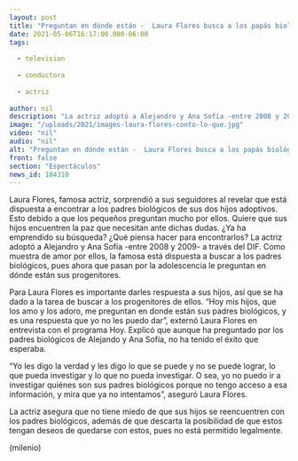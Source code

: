 ```yaml
---
layout: post
title: "Preguntan en dónde están -  Laura Flores busca a los papás biológicos de sus hijos adoptivos"
date: 2021-05-06T16:17:00.000-06:00
tags:
  
  - television
  
  - conductora
  
  - actriz
  
author: nil
description: "La actriz adoptó a Alejandro y Ana Sofía -entre 2008 y 2009- a través del DIF. Como muestra de amor por ellos, Laura Flores está dispuesta a buscar a los padres biológicos, pues ahora que pasan por la adolescencia y preguntan sobre el tema. "
image: "/uploads/2021/images-laura-flores-conto-lo-que.jpg"
video: "nil"
audio: "nil"
alt: "Preguntan en dónde están -  Laura Flores busca a los papás biológicos de sus hijos adoptivos"
front: false
section: "Espectáculos"
news_id: 184310
---
```


Laura Flores, famosa actriz, sorprendió a sus seguidores al revelar que está dispuesta a encontrar a los padres biológicos de sus dos hijos adoptivos. Esto debido a que los pequeños preguntan mucho por ellos. Quiere que sus hijos encuentren la paz que necesitan ante dichas dudas. ¿Ya ha emprendido su búsqueda? ¿Qué piensa hacer para encontrarlos?  La actriz adoptó a Alejandro y Ana Sofía -entre 2008 y 2009- a través del DIF. Como muestra de amor por ellos, la famosa está dispuesta a buscar a los padres biológicos, pues ahora que pasan por la adolescencia le preguntan en dónde están sus progenitores.

Para Laura Flores es importante darles respuesta a sus hijos, así que se ha dado a la tarea de buscar a los progenitores de ellos. “Hoy mis hijos, que los amo y los adoro, me preguntan en donde están sus padres biológicos, y es una respuesta que yo no les puedo dar”, externó Laura Flores en entrevista con el programa Hoy. Explicó que aunque ha preguntado por los padres biológicos de Alejando y Ana Sofía, no ha tenido el éxito que esperaba. 

“Yo les digo la verdad y les digo lo que se puede y no se puede lograr, lo que pueda investigar y lo que no pueda investigar. O sea, yo no puedo ir a investigar quiénes son sus padres biológicos porque no tengo acceso a esa información, y mira que ya no intentamos”, aseguró Laura Flores. 

La actriz asegura que no tiene miedo de que sus hijos se reencuentren con los padres biológicos, además de que descarta la posibilidad de que estos tengan deseos de quedarse con estos, pues no está permitido legalmente. 

(milenio)